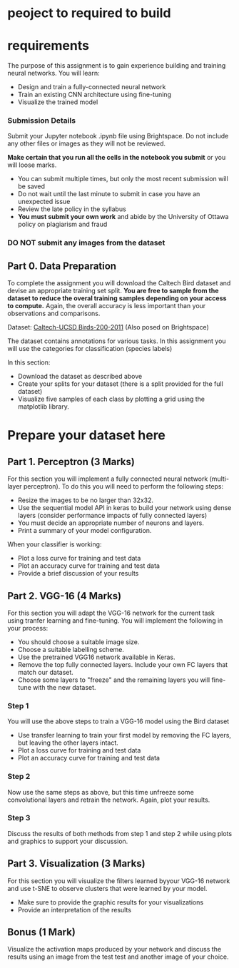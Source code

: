 <!-- @format -->

# peoject to required to build

# requirements

The purpose of this assignment is to gain experience building and training neural networks. You will learn:

- Design and train a fully-connected neural network
- Train an existing CNN architecture using fine-tuning
- Visualize the trained model

### Submission Details

Submit your Jupyter notebook .ipynb file using Brightspace. Do not include any other files or images as they will not be reviewed.

<p>
<strong>Make certain that you run all the cells in the notebook you submit</strong> or you will loose marks.
</p>
<ul>
<li>You can submit multiple times, but only the most recent submission will be saved</li>
<li>Do not wait until the last minute to submit in case you have an unexpected issue</li>
<li>Review the late policy in the syllabus</li>
<li><strong>You must submit your own work</strong> and abide by the University of Ottawa policy on plagiarism and fraud</li>
</ul>

### DO NOT submit any images from the dataset

## Part 0. Data Preparation

To complete the assignment you will download the Caltech Bird dataset and devise an appropriate training set split. <b>You are free to sample from the dataset to reduce the overal training samples depending on your access to compute.</b> Again, the overall accuracy is less important than your observations and comparisons.

Dataset: <a href="http://www.vision.caltech.edu/visipedia/CUB-200-2011.html">Caltech-UCSD Birds-200-2011</a> (Also posed on Brightspace)

The dataset contains annotations for various tasks. In this assignment you will use the categories for classification (species labels)

In this section:

<ul>
<li>Download the dataset as described above</li>
<li>Create your splits for your dataset (there is a split provided for the full dataset) </li>
<li>Visualize five samples of each class by plotting a grid using the matplotlib library.</li>
</ul>

# Prepare your dataset here

## Part 1. Perceptron (3 Marks)

For this section you will implement a fully connected neural network (multi-layer perceptron). To do this you will need to perform the following steps:

- Resize the images to be no larger than 32x32.
- Use the sequential model API in keras to build your network using dense layers (consider performance impacts of fully connected layers)
- You must decide an appropriate number of neurons and layers.
- Print a summary of your model configuration.

When your classifier is working:

- Plot a loss curve for training and test data
- Plot an accuracy curve for training and test data
- Provide a brief discussion of your results

## Part 2. VGG-16 (4 Marks)

For this section you will adapt the VGG-16 network for the current task using tranfer learning and fine-tuning. You will implement the following in your process:

- You should choose a suitable image size.
- Choose a suitable labelling scheme.
- Use the pretrained VGG16 network available in Keras.
- Remove the top fully connected layers. Include your own FC layers that match our dataset.
- Choose some layers to "freeze" and the remaining layers you will fine-tune with the new dataset.

### Step 1

You will use the above steps to train a VGG-16 model using the Bird dataset

- Use transfer learning to train your first model by removing the FC layers, but leaving the other layers intact.
- Plot a loss curve for training and test data
- Plot an accuracy curve for training and test data

### Step 2

Now use the same steps as above, but this time unfreeze some convolutional layers and retrain the network. Again, plot your results.

### Step 3

Discuss the results of both methods from step 1 and step 2 while using plots and graphics to support your discussion.

## Part 3. Visualization (3 Marks)

For this section you will visualize the filters learned byyour VGG-16 network and use t-SNE to observe clusters that were learned by your model.

- Make sure to provide the graphic results for your visualizations
- Provide an interpretation of the results

## Bonus (1 Mark)

Visualize the activation maps produced by your network and discuss the results using an image from the test test and another image of your choice.
